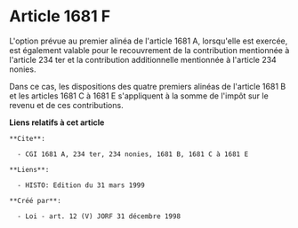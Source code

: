 # Article 1681 F

L'option prévue au premier alinéa de l'article 1681 A, lorsqu'elle est exercée, est également valable pour le recouvrement de
la contribution mentionnée à l'article 234 ter et la contribution additionnelle mentionnée à l'article 234 nonies.

Dans ce cas, les dispositions des quatre premiers alinéas de l'article 1681 B et les articles 1681 C à 1681 E s'appliquent à
la somme de l'impôt sur le revenu et de ces contributions.

**Liens relatifs à cet article**

	**Cite**:

	  - CGI 1681 A, 234 ter, 234 nonies, 1681 B, 1681 C à 1681 E

	**Liens**:

	  - HISTO: Edition du 31 mars 1999

	**Créé par**:

	  - Loi - art. 12 (V) JORF 31 décembre 1998
